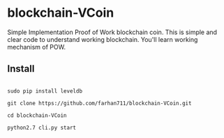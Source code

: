 # blockchain-VCoin
Simple Implementation Proof of Work blockchain coin.
This is simple and clear code to understand working blockchain. You'll learn working mechanism of POW.


## Install

```sudo pip2 install m3-cdecimal #for Mac use pip instead of pip2

sudo pip install leveldb 

git clone https://github.com/farhan711/blockchain-VCoin.git

cd blockchain-VCoin

python2.7 cli.py start

